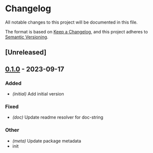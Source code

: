 # Changelog
All notable changes to this project will be documented in this file.

The format is based on [Keep a Changelog](https://keepachangelog.com/en/1.0.0/),
and this project adheres to [Semantic Versioning](https://semver.org/spec/v2.0.0.html).

## [Unreleased]

## [0.1.0](https://github.com/bengreenier/partially/releases/tag/partially-v0.1.0) - 2023-09-17

### Added
- *(initial)* Add initial version

### Fixed
- *(doc)* Update readme resolver for doc-string

### Other
- *(meta)* Update package metadata
- init
